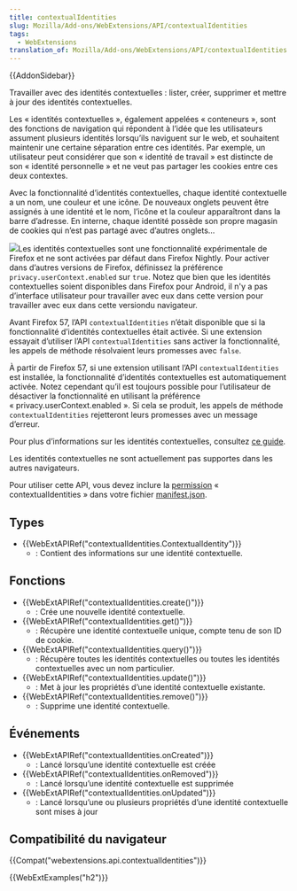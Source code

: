 ```yaml
---
title: contextualIdentities
slug: Mozilla/Add-ons/WebExtensions/API/contextualIdentities
tags:
  - WebExtensions
translation_of: Mozilla/Add-ons/WebExtensions/API/contextualIdentities
---
```


{{AddonSidebar}}

Travailler avec des identités contextuelles&nbsp;: lister, créer, supprimer et mettre à jour des identités contextuelles.

Les «&nbsp;identités contextuelles », également appelées « conteneurs », sont des fonctions de navigation qui répondent à l’idée que les utilisateurs assument plusieurs identités lorsqu’ils naviguent sur le web, et souhaitent maintenir une certaine séparation entre ces identités. Par exemple, un utilisateur peut considérer que son « identité de travail&nbsp;» est distincte de son «&nbsp;identité personnelle&nbsp;» et ne veut pas partager les cookies entre ces deux contextes.

Avec la fonctionnalité d’identités contextuelles, chaque identité contextuelle a un nom, une couleur et une icône. De nouveaux onglets peuvent être assignés à une identité et le nom, l’icône et la couleur apparaîtront dans la barre d’adresse. En interne, chaque identité possède son propre magasin de cookies qui n’est pas partagé avec d’autres onglets…

![](containers.png)Les identités contextuelles sont une fonctionnalité expérimentale de Firefox et ne sont activées par défaut dans Firefox Nightly. Pour activer dans d’autres versions de Firefox, définissez la préférence `privacy.userContext.enabled` sur `true`. Notez que bien que les identités contextuelles soient disponibles dans Firefox pour Android, il n'y a pas d’interface utilisateur pour travailler avec eux dans cette version pour travailler avec eux dans cette versiondu navigateur.

Avant Firefox 57, l’API `contextualIdentities` n’était disponible que si la fonctionnalité d’identités contextuelles était activée. Si une extension essayait d’utiliser l’API `contextualIdentities` sans activer la fonctionnalité, les appels de méthode résolvaient leurs promesses avec `false`.

À partir de Firefox 57, si une extension utilisant l’API `contextualIdentities` est installée, la fonctionnalité d’identités contextuelles est automatiquement activée. Notez cependant qu’il est toujours possible pour l’utilisateur de désactiver la fonctionnalité en utilisant la préférence «&nbsp;privacy.userContext.enabled&nbsp;». Si cela se produit, les appels de méthode `contextualIdentities` rejetteront leurs promesses avec un message d’erreur.

Pour plus d’informations sur les identités contextuelles, consultez [ce guide](https://wiki.mozilla.org/Security/Contextual_Identity_Project/Containers).

Les identités contextuelles ne sont actuellement pas supportes dans les autres navigateurs.

Pour utiliser cette API, vous devez inclure la [permission](/fr/docs/Mozilla/Add-ons/WebExtensions/manifest.json/permissions) « contextualIdentities » dans votre fichier [manifest.json](/fr/docs/Mozilla/Add-ons/WebExtensions/manifest.json).

## Types

- {{WebExtAPIRef("contextualIdentities.ContextualIdentity")}}
  - : Contient des informations sur une identité contextuelle.

## Fonctions

- {{WebExtAPIRef("contextualIdentities.create()")}}
  - : Crée une nouvelle identité contextuelle.
- {{WebExtAPIRef("contextualIdentities.get()")}}
  - : Récupère une identité contextuelle unique, compte tenu de son ID de cookie.
- {{WebExtAPIRef("contextualIdentities.query()")}}
  - : Récupère toutes les identités contextuelles ou toutes les identités contextuelles avec un nom particulier.
- {{WebExtAPIRef("contextualIdentities.update()")}}
  - : Met à jour les propriétés d’une identité contextuelle existante.
- {{WebExtAPIRef("contextualIdentities.remove()")}}
  - : Supprime une identité contextuelle.

## Événements

- {{WebExtAPIRef("contextualIdentities.onCreated")}}
  - : Lancé lorsqu’une identité contextuelle est créée
- {{WebExtAPIRef("contextualIdentities.onRemoved")}}
  - : Lancé lorsqu’une identité contextuelle est supprimée
- {{WebExtAPIRef("contextualIdentities.onUpdated")}}
  - : Lancé lorsqu’une ou plusieurs propriétés d’une identité contextuelle sont mises à jour

## Compatibilité du navigateur

{{Compat("webextensions.api.contextualIdentities")}}

{{WebExtExamples("h2")}}
